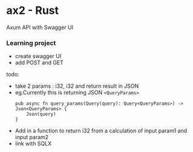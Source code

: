 # ax2 - Rust

Axum API with Swagger UI

### Learning project

- create swagger UI
- add POST and GET

todo:<br>

- take 2 params : i32, i32 and return result in JSON <br>
- eg.Currently this is returning JSON `<QueryParams>`
  ```params
  pub async fn query_params(Query(query): Query<QueryParams>) -> Json<QueryParams> {
      Json(query)
  }
  ```
- Add in a function to return i32 from a calculation of input param1 and input param2
- link with SQLX

